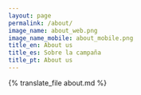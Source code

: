 ```yaml
---
layout: page
permalink: /about/
image_name: about_web.png
image_name_mobile: about_mobile.png
title_en: About us
title_es: Sobre la campaña
title_pt: About us
---
```


<div class="uk-width-2xlarge uk-text-justify uk-align-center">
  {% translate_file about.md %}
</div>
